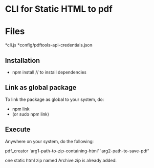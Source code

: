 # CLI for Static HTML to pdf

# Files

*cli.js
*config/pdftools-api-credentials.json

## Installation

* npm install // to install dependencies

## Link as global package

To link the package as global to your system, do:
* npm link 
* (or sudo npm link)

## Execute

Anywhere on your system, do the following:

pdf_creator 'arg1-path-to-zip-containing-html' 'arg2-path-to-save-pdf'


one static html zip named Archive.zip is already added.

